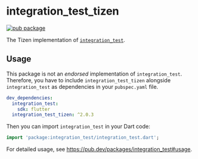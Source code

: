 # integration_test_tizen

[![pub package](https://img.shields.io/pub/v/integration_test_tizen.svg)](https://pub.dev/packages/integration_test_tizen)

The Tizen implementation of [`integration_test`](https://github.com/flutter/flutter/tree/main/packages/integration_test).

## Usage

This package is not an _endorsed_ implementation of `integration_test`. Therefore, you have to include `integration_test_tizen` alongside `integration_test` as dependencies in your `pubspec.yaml` file.

```yaml
dev_dependencies:
  integration_test:
    sdk: flutter
  integration_test_tizen: ^2.0.3
```

Then you can import `integration_test` in your Dart code:

```dart
import 'package:integration_test/integration_test.dart';
```

For detailed usage, see https://pub.dev/packages/integration_test#usage.
